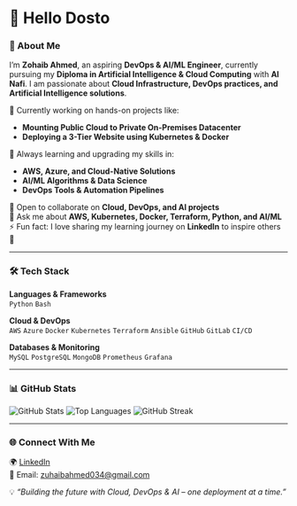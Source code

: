 # 👋 Hello Dosto  

### 🚀 About Me  
I’m **Zohaib Ahmed**, an aspiring **DevOps & AI/ML Engineer**, currently pursuing my **Diploma in Artificial Intelligence & Cloud Computing** with **Al Nafi**. I am passionate about **Cloud Infrastructure, DevOps practices, and Artificial Intelligence solutions**.  

🔭 Currently working on hands-on projects like:  
- **Mounting Public Cloud to Private On-Premises Datacenter**  
- **Deploying a 3-Tier Website using Kubernetes & Docker**  

🌱 Always learning and upgrading my skills in:  
- **AWS, Azure, and Cloud-Native Solutions**  
- **AI/ML Algorithms & Data Science**  
- **DevOps Tools & Automation Pipelines**  

👯 Open to collaborate on **Cloud, DevOps, and AI projects**  
💬 Ask me about **AWS, Kubernetes, Docker, Terraform, Python, and AI/ML**  
⚡ Fun fact: I love sharing my learning journey on **LinkedIn** to inspire others 🚀  

---

### 🛠️ Tech Stack  

**Languages & Frameworks**  
`Python` `Bash` 

**Cloud & DevOps**  
`AWS` `Azure` `Docker` `Kubernetes` `Terraform` `Ansible` `GitHub` `GitLab` `CI/CD`  

**Databases & Monitoring**  
`MySQL` `PostgreSQL` `MongoDB` `Prometheus` `Grafana`  

---

### 📊 GitHub Stats  

![GitHub Stats]([https://github-readme-stats.vercel.app/api?username=ZohaibAhmed034&show_icons=true&theme=tokyonight](https://github.com/ZuhaibAhmed0/helm-charts.git))  
![Top Languages]([https://github-readme-stats.vercel.app/api/top-langs/?username=ZohaibAhmed034&layout=compact&theme=tokyonight](https://github.com/ZuhaibAhmed0/sample-spring-microservices-kubernetes.git))  
![GitHub Streak]([https://github-readme-streak-stats.herokuapp.com/?user=ZohaibAhmed034&theme=tokyonight](https://github.com/ZuhaibAhmed0/example-voting-app.git))  

---

### 🌐 Connect With Me  
🌍 [LinkedIn](www.linkedin.com/in/zuhaib-ahmed-9bb754319)  
📧 Email: zuhaibahmed034@gmail.com  

💡 *“Building the future with Cloud, DevOps & AI – one deployment at a time.”*  
